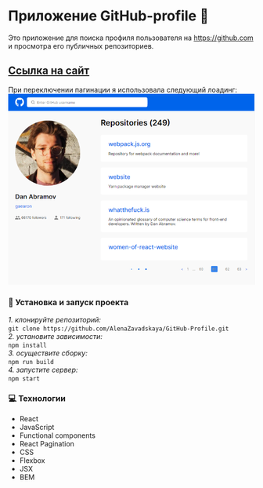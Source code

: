 # Приложение GitHub-profile :man:

Это приложение для поиска профиля пользователя на https://github.com и просмотра его публичных репозиториев.

## [Ссылка на сайт](https://github-profile-chi.vercel.app/)

При переключении пагинации я использовала следующий лоадинг:
![](src/images/pagination_loader.png)

### :rocket: Установка и запуск проекта

_1. клонируйте репозиторий:_<br/>
`git clone https://github.com/AlenaZavadskaya/GitHub-Profile.git`<br/>
_2. установите зависимости:_<br/>
`npm install`<br/>
_3. осуществите сборку:_<br/>
`npm run build`<br/>
_4. запустите сервер:_<br/>
`npm start`<br/>

### :computer: Технологии

- React
- JavaScript
- Functional components
- React Pagination
- CSS
- Flexbox
- JSX
- BEM